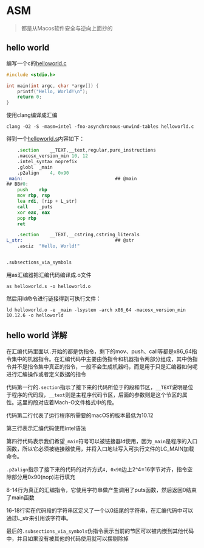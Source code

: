 # ASM

> 都是从Macos软件安全与逆向上面抄的

## hello world

编写一个c的[helloworld.c](./helloworld.c)

```c
#include <stdio.h>

int main(int argc, char *argv[]) {
    printf("Hello, World!\n");     
    return 0;
}
```

使用clang编译成汇编
```shell
clang -O2 -S -masm=intel -fno-asynchronous-unwind-tables helloworld.c
```
得到一个[helloworld.s](./helloworld.s)内容如下：

```asm
	.section	__TEXT,__text,regular,pure_instructions
	.macosx_version_min 10, 12
	.intel_syntax noprefix
	.globl	_main
	.p2align	4, 0x90
_main:                                  ## @main
## BB#0:
	push	rbp
	mov	rbp, rsp
	lea	rdi, [rip + L_str]
	call	_puts
	xor	eax, eax
	pop	rbp
	ret

	.section	__TEXT,__cstring,cstring_literals
L_str:                                  ## @str
	.asciz	"Hello, World!"


.subsections_via_symbols
```

用as汇编器把汇编代码编译成.o文件
```shell
as helloworld.s -o helloworld.o
```
然后用ld命令进行链接得到可执行文件：

```shell
ld helloworld.o -e _main -lsystem -arch x86_64 -macosx_version_min 10.12.6 -o helloworld
```

## hello world 详解

在汇编代码里面以`.`开始的都是伪指令，剩下的mov、push、call等都是x86_64指令集中的机器指令。在汇编代码中主要由伪指令和机器指令两部分组成，其中伪指令并不是指令集中真正的指令，一般不会生成机器吗，而是用于只是汇编器如何呢进行汇编操作或者定义数据的指令

代码第一行的`.section`指示了接下来的代码所位于的段和节区，`__TEXT`说明是位于程序的代码段，`__text`则是主程序代码节区，后面的参数则是这个节区的属性。这里的段对应着Mach-O文件格式中的段。

代码第二行代表了运行程序所需要的macOS的版本最低为10.12

第三行表示汇编代码使用intel语法

第四行代码表示我们希望`_main`符号可以被链接器ld使用，因为`_main`是程序的入口函数，所以它必须被链接器使用，并将入口地址写入可执行文件的LC_MAIN加载命令。

`.p2align`指示了接下来的代码的对齐方式`4, 0x90`边上2^4=16字节对齐，指令空隙部分用0x90(nop)进行填充

8-14行为真正的汇编指令，它使用字符串做产生调用了puts函数，然后返回0结束了main函数

16-18行实在代码段的字符串区定义了一个以0结尾的字符串，在汇编代码中可以通过L_str来引用该字符串。

最后的`.subsections_via_symbols`伪指令表示当前的节区可以被内嵌到其他代码中，并且如果没有被其他的代码使用就可以摆剔除掉